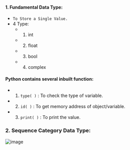 #### 1. Fundamental Data Type:
- `To Store a Single Value.`
- 4 Type:
   - 1. int
   -  2. float
   - 3. bool
   - 4. complex

#### Python contains several inbuilt function:
- 1. `type( )` : To check the type of variable.
 - 2. `id( )` : To get memory address of object/variable.
  - 3. `print( )` : To print the value.  





### 2. Sequence Category Data Type:





![image](https://github.com/user-attachments/assets/bb44d03d-6c2e-448c-84d9-322ed57b8cdd)
